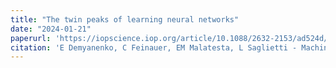 ```yaml
---
title: "The twin peaks of learning neural networks"
date: "2024-01-21"
paperurl: 'https://iopscience.iop.org/article/10.1088/2632-2153/ad524d/pdf'
citation: 'E Demyanenko, C Feinauer, EM Malatesta, L Saglietti - Machine Learning: Science and Technology, (2024)'
---
```

